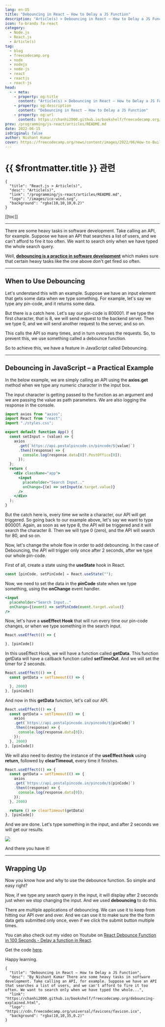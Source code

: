 ```yaml
---
lang: en-US
title: "Debouncing in React – How to Delay a JS Function"
description: "Article(s) > Debouncing in React – How to Delay a JS Function"
icon: fa-brands fa-react
category:
  - Node.js
  - React.js
  - Article(s)
tag:
  - blog
  - freecodecamp.org
  - node
  - nodejs
  - node-js
  - react
  - reactjs
  - react-js
head:
  - - meta:
    - property: og:title
      content: "Article(s) > Debouncing in React – How to Delay a JS Function"
    - property: og:description
      content: "Debouncing in React – How to Delay a JS Function"
    - property: og:url
      content: https://chanhi2000.github.io/bookshelf/freecodecamp.org/debouncing-explained.html
prev: /programming/js-react/articles/README.md
date: 2022-06-15
isOriginal: false
author: Nishant Kumar
cover: https://freecodecamp.org/news/content/images/2022/06/How-to-Build-a-Weather-Application-using-React--14-.png
---
```


# {{ $frontmatter.title }} 관련

```component VPCard
{
  "title": "React.js > Article(s)",
  "desc": "Article(s)",
  "link": "/programming/js-react/articles/README.md",
  "logo": "/images/ico-wind.svg",
  "background": "rgba(10,10,10,0.2)"
}
```

[[toc]]

---

<SiteInfo
  name="Debouncing in React – How to Delay a JS Function"
  desc="By Nishant Kumar There are some heavy tasks in software development. Take calling an API, for example. Suppose we have an API that searches a list of users, and we can't afford to fire it too often. We want to search only when we have typed the whole..."
  url="https://freecodecamp.org/news/debouncing-explained"
  logo="https://cdn.freecodecamp.org/universal/favicons/favicon.ico"
  preview="https://freecodecamp.org/news/content/images/2022/06/How-to-Build-a-Weather-Application-using-React--14-.png"/>

There are some heavy tasks in software development. Take calling an API, for example. Suppose we have an API that searches a list of users, and we can't afford to fire it too often. We want to search only when we have typed the whole search query.

Well, [**debouncing is a practice in software development**](/freecodecamp.org/javascript-debounce-example.md) which makes sure that certain heavy tasks like the one above don't get fired so often.

---

## When to Use Debouncing

Let's understand this with an example. Suppose we have an input element that gets some data when we type something. For example, let's say we type any pin-code, and it returns some data.

But there is a catch here. Let's say our pin-code is 800001. If we type the first character, that is 8, we will send request to the backend server. Then we type 0, and we will send another request to the server, and so on.

This calls the API so many times, and in turn overuses the requests. So, to prevent this, we use something called a debounce function.

So to achieve this, we have a feature in JavaScript called Debouncing.

---

## Debouncing in JavaScript – a Practical Example

In the below example, we are simply calling an API using the **axios.get** method when we type any numeric character in the input box.

The input character is getting passed to the function as an argument and we are passing the value as path parameters. We are also logging the response in the console.

```jsx
import axios from "axios";
import React from "react";
import "./styles.css";

export default function App() {
  const setInput = (value) => {
    axios
      .get(`https://api.postalpincode.in/pincode/${value}`)
      .then((response) => {
        console.log(response.data[0]?.PostOffice[0]);
      });
  };
  return (
    <div className="app">
      <input
        placeholder="Search Input.."
        onChange={(e) => setInput(e.target.value)}
      />
    </div>
  );
}
```

But the catch here is, every time we write a character, our API will get triggered. So going back to our example above, let's say we want to type 800001. Again, as soon as we type 8, the API will be triggered and it will search the character 8. Then we will type 0 (zero), and the API will search for 80, and so on.

Now, let's change the whole flow in order to add debouncing. In the case of Debouncing, the API will trigger only once after 2 seconds, after we type our whole pin-code.

First of all, create a state using the **useState** hook in React.

```jsx
const [pinCode, setPinCode] = React.useState("");
```

Now, we need to set the data in the **pinCode** state when we type something, using the **onChange** event handler.

```jsx
<input
  placeholder="Search Input.."
  onChange={(event) => setPinCode(event.target.value)}
/>
```

Now, let's have a **useEffect Hook** that will run every time our pin-code changes, or when we type something in the search input.

```jsx
React.useEffect(() => {

}, [pinCode])
```

In this useEffect Hook, we will have a function called **getData**. This function getData will have a callback function called **setTimeOut**. And we will set the timer for 2 seconds.

```jsx
React.useEffect(() => {
  const getData = setTimeout(() => {

  }, 2000)
}, [pinCode])
```

And now in this **getData** function, let's call our API.

```jsx
React.useEffect(() => {
  const getData = setTimeout(() => {
    axios
    .get(`https://api.postalpincode.in/pincode/${pinCode}`)
    .then((response) => {
      console.log(response.data[0]);
    });
  }, 2000)
}, [pinCode])
```

We will also need to destroy the instance of the **useEffect hook** using **return**, followed by **clearTimeout**, every time it finishes.

```jsx
React.useEffect(() => {
  const getData = setTimeout(() => {
    axios
    .get(`https://api.postalpincode.in/pincode/${pinCode}`)
    .then((response) => {
      console.log(response.data[0]);
    });
  }, 2000)

  return () => clearTimeout(getData)
}, [pinCode])
```

And we are done. Let's type something in the input, and after 2 seconds we will get our results.

![](https://freecodecamp.org/news/content/images/2022/06/Screenshot-2022-06-11-200335.png)

And there you have it!

---

## Wrapping Up

Now you know how and why to use the debounce function. So simple and easy right?

Now, if we type any search query in the input, it will display after 2 seconds just when we stop changing the input. And we used **debouncing** to do this.

There are multiple applications of debouncing. We can use it to keep from hitting our API over and over. And we can use it to make sure the the form data gets submitted only once, even if we click the submit button multiple times.

You can also check out my video on Youtube on [<FontIcon icon="fa-brands fa-youtube"/>React Debounce Function in 100 Seconds - Delay a function in React](https://youtu.be/EApDvKguG_0).

Get the code [<FontIcon icon="iconfont icon-codesandbox"/>here](https://codesandbox.io/s/react-debouncing-k5qdlv?file=/src/App.js).

Happy learning.

<!-- TODO: add ARTICLE CARD -->
```component VPCard
{
  "title": "Debouncing in React – How to Delay a JS Function",
  "desc": "By Nishant Kumar There are some heavy tasks in software development. Take calling an API, for example. Suppose we have an API that searches a list of users, and we can't afford to fire it too often. We want to search only when we have typed the whole...",
  "link": "https://chanhi2000.github.io/bookshelf/freecodecamp.org/debouncing-explained.html",
  "logo": "https://cdn.freecodecamp.org/universal/favicons/favicon.ico",
  "background": "rgba(10,10,35,0.2)"
}
```
